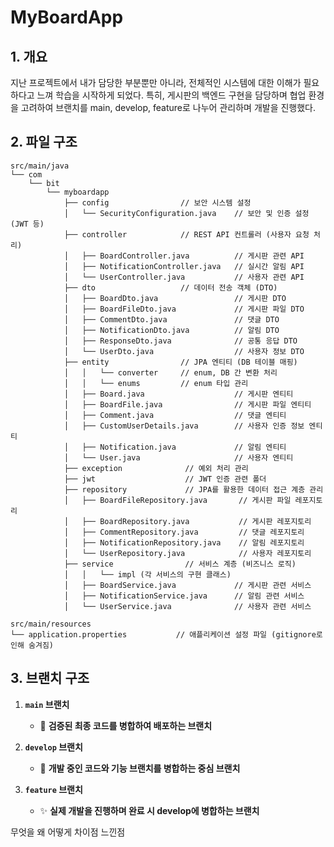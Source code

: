 # MyBoardApp

## 1. 개요
지난 프로젝트에서 내가 담당한 부분뿐만 아니라, 전체적인 시스템에 대한 이해가 필요하다고 느껴 학습을 시작하게 되었다.
특히, 게시판의 백엔드 구현을 담당하며 협업 환경을 고려하여 브랜치를 main, develop, feature로 나누어 관리하며 개발을 진행했다.

## 2. 파일 구조

```
src/main/java
└── com
    └── bit
        └── myboardapp
            ├── config                // 보안 시스템 설정
            │   └── SecurityConfiguration.java    // 보안 및 인증 설정 (JWT 등)
            ├── controller            // REST API 컨트롤러 (사용자 요청 처리)
            │   ├── BoardController.java          // 게시판 관련 API
            │   ├── NotificationController.java   // 실시간 알림 API
            │   └── UserController.java           // 사용자 관련 API
            ├── dto                   // 데이터 전송 객체 (DTO)
            │   ├── BoardDto.java                 // 게시판 DTO
            │   ├── BoardFileDto.java             // 게시판 파일 DTO
            │   ├── CommentDto.java               // 댓글 DTO
            │   ├── NotificationDto.java          // 알림 DTO
            │   ├── ResponseDto.java              // 공통 응답 DTO
            │   └── UserDto.java                  // 사용자 정보 DTO
            ├── entity                // JPA 엔티티 (DB 테이블 매핑)
            │   │   └── converter     // enum, DB 간 변환 처리
            │   │   └── enums         // enum 타입 관리
            │   ├── Board.java                    // 게시판 엔티티
            │   ├── BoardFile.java                // 게시판 파일 엔티티
            │   ├── Comment.java                  // 댓글 엔티티
            │   ├── CustomUserDetails.java        // 사용자 인증 정보 엔티티
            │   ├── Notification.java             // 알림 엔티티
            │   └── User.java                     // 사용자 엔티티
            ├── exception              // 예외 처리 관리
            ├── jwt                    // JWT 인증 관련 폴더
            ├── repository             // JPA를 활용한 데이터 접근 계층 관리
            │   ├── BoardFileRepository.java       // 게시판 파일 레포지토리
            │   ├── BoardRepository.java           // 게시판 레포지토리
            │   ├── CommentRepository.java         // 댓글 레포지토리
            │   ├── NotificationRepository.java    // 알림 레포지토리
            │   └── UserRepository.java            // 사용자 레포지토리
            ├── service                // 서비스 계층 (비즈니스 로직)
            │   │   └── impl (각 서비스의 구현 클래스)
            │   ├── BoardService.java             // 게시판 관련 서비스
            │   ├── NotificationService.java      // 알림 관련 서비스
            │   └── UserService.java              // 사용자 관련 서비스

src/main/resources
└── application.properties           // 애플리케이션 설정 파일 (gitignore로 인해 숨겨짐)

```

## 3. 브랜치 구조

1. **`main` 브랜치**
   - 🏁 **검증된 최종 코드를 병합하여 배포하는 브랜치**

2. **`develop` 브랜치**
   - 🔧 **개발 중인 코드와 기능 브랜치를 병합하는 중심 브랜치**

3. **`feature` 브랜치**
   - ✨ **실제 개발을 진행하며 완료 시 develop에 병합하는 브랜치**

무엇을
왜
어떻게
차이점
느낀점
